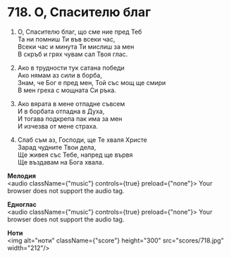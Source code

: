 # 718. О, Спасителю благ  

1. О, Спасителю благ, що сме ние пред Теб  
Та ни помниш Ти във всеки час,  
Всеки час и минута Ти мислиш за мен  
В скръб и грях чувам сал Твоя глас.  

2. Ако в трудности тук сатана победи  
Ако нямам аз сили в борба,  
Знам, че Бог е пред мен, Той със мощ ще смири  
В мен греха с мощната Си ръка.  

3. Ако вярата в мене отпадне съвсем  
И в борбата отпадна в Духа,  
И тогава подкрепа пак има за мен  
И изчезва от мене страха.  

4. Слаб съм аз, Господи, ще Те хваля Христе  
Зарад чудните Твои дела,  
Ще живея със Тебе, напред ще вървя  
Ще въздавам на Бога хвала.  

__Мелодия__  
<audio className={"music"} controls={true} preload={"none"}><source src="mp3/718.mp3" type="audio/mpeg"/>
Your browser does not support the audio tag.
</audio>  

__Едноглас__  
<audio className={"music"} controls={true} preload={"none"}><source src="transp/718.mp3" type="audio/mpeg"/>
Your browser does not support the audio tag.
</audio>  

__Ноти__  
<img alt="ноти" className={"score"} height="300" src="scores/718.jpg" width="212"/>
